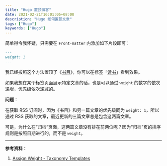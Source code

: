 ```yaml
---
title: "Hugo 置顶博客"
date: 2021-02-21T16:01:05+08:00
description: "Hugo 如何置顶文章"
tags: ["Hugo"]
keywords: ["Hugo"]
---
```


简单得令我怀疑，只需要在 `Front-matter` 内添加如下片段即可：

```md
---
weight: 1
---
```

我已经按照这个方法置顶了《[书目](/posts/books)》，你可以在标签「[读书](/tags/读书)」看到效果。

如果我想在某个标签页面展示特定文章的话，也是可以通过 `weight` 的数字的依次递增，优先级依次递减的。

**问题**：

在获取 RSS 订阅时，因为《书目》和另一篇文章的优先级同为 `weight: 1`，所以通过 RSS 获取的文章，最近更新的三篇文章总是包含这两篇文章。

可是，为什么在“归档”页面，这两篇文章没有排在前两位呢？因为“归档”页的排序规则是按照日期进行的，而不是 `weight`。

---

**参考资料**：

1. [Assign Weight - Taxonomy Templates](https://gohugo.io/templates/taxonomy-templates/#assign-weight)

